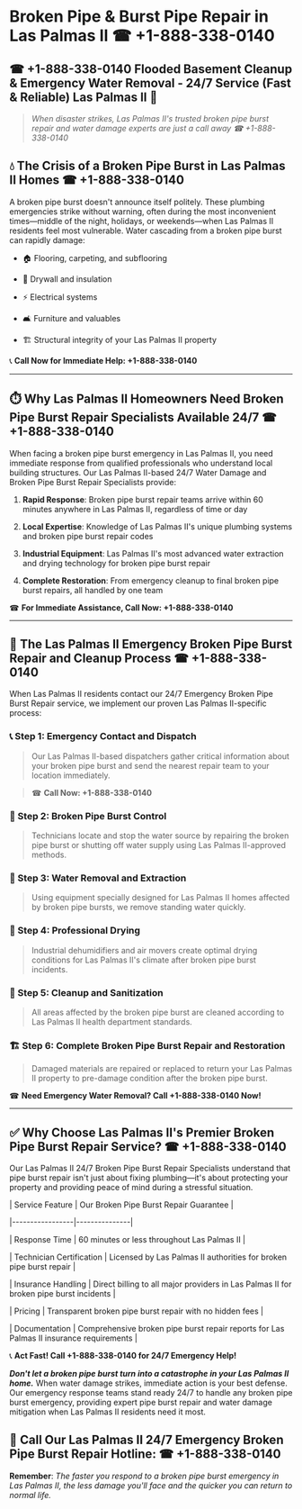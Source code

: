 # Broken Pipe & Burst Pipe Repair in Las Palmas II ☎ +1-888-338-0140  
## ☎ +1-888-338-0140 Flooded Basement Cleanup & Emergency Water Removal - 24/7 Service (Fast & Reliable) Las Palmas II 🚨  

> *When disaster strikes, Las Palmas II's trusted broken pipe burst repair and water damage experts are just a call away ☎ +1-888-338-0140*  

## 💧 The Crisis of a Broken Pipe Burst in Las Palmas II Homes ☎ +1-888-338-0140  

A broken pipe burst doesn't announce itself politely. These plumbing emergencies strike without warning, often during the most inconvenient times—middle of the night, holidays, or weekends—when Las Palmas II residents feel most vulnerable. Water cascading from a broken pipe burst can rapidly damage:  

* 🏠 Flooring, carpeting, and subflooring  
* 🧱 Drywall and insulation  
* ⚡ Electrical systems  
* 🛋️ Furniture and valuables  
* 🏗️ Structural integrity of your Las Palmas II property  

📞 **Call Now for Immediate Help: +1-888-338-0140**  

---  

## ⏱️ Why Las Palmas II Homeowners Need Broken Pipe Burst Repair Specialists Available 24/7 ☎ +1-888-338-0140  

When facing a broken pipe burst emergency in Las Palmas II, you need immediate response from qualified professionals who understand local building structures. Our Las Palmas II-based 24/7 Water Damage and Broken Pipe Burst Repair Specialists provide:  

1. **Rapid Response**: Broken pipe burst repair teams arrive within 60 minutes anywhere in Las Palmas II, regardless of time or day  
2. **Local Expertise**: Knowledge of Las Palmas II's unique plumbing systems and broken pipe burst repair codes  
3. **Industrial Equipment**: Las Palmas II's most advanced water extraction and drying technology for broken pipe burst repair  
4. **Complete Restoration**: From emergency cleanup to final broken pipe burst repairs, all handled by one team  

☎ **For Immediate Assistance, Call Now: +1-888-338-0140**  

---  

## 🔧 The Las Palmas II Emergency Broken Pipe Burst Repair and Cleanup Process ☎ +1-888-338-0140  

When Las Palmas II residents contact our 24/7 Emergency Broken Pipe Burst Repair service, we implement our proven Las Palmas II-specific process:  

### 📞 Step 1: Emergency Contact and Dispatch  
> Our Las Palmas II-based dispatchers gather critical information about your broken pipe burst and send the nearest repair team to your location immediately.  
> ☎ **Call Now: +1-888-338-0140**  

### 🚿 Step 2: Broken Pipe Burst Control  
> Technicians locate and stop the water source by repairing the broken pipe burst or shutting off water supply using Las Palmas II-approved methods.  

### 🌊 Step 3: Water Removal and Extraction  
> Using equipment specially designed for Las Palmas II homes affected by broken pipe bursts, we remove standing water quickly.  

### 💨 Step 4: Professional Drying  
> Industrial dehumidifiers and air movers create optimal drying conditions for Las Palmas II's climate after broken pipe burst incidents.  

### 🧼 Step 5: Cleanup and Sanitization  
> All areas affected by the broken pipe burst are cleaned according to Las Palmas II health department standards.  

### 🏗️ Step 6: Complete Broken Pipe Burst Repair and Restoration  
> Damaged materials are repaired or replaced to return your Las Palmas II property to pre-damage condition after the broken pipe burst.  

☎ **Need Emergency Water Removal? Call +1-888-338-0140 Now!**  

---  

## ✅ Why Choose Las Palmas II's Premier Broken Pipe Burst Repair Service? ☎ +1-888-338-0140  

Our Las Palmas II 24/7 Broken Pipe Burst Repair Specialists understand that pipe burst repair isn't just about fixing plumbing—it's about protecting your property and providing peace of mind during a stressful situation.  

| Service Feature | Our Broken Pipe Burst Repair Guarantee |  
|-----------------|---------------|  
| Response Time | 60 minutes or less throughout Las Palmas II |  
| Technician Certification | Licensed by Las Palmas II authorities for broken pipe burst repair |  
| Insurance Handling | Direct billing to all major providers in Las Palmas II for broken pipe burst incidents |  
| Pricing | Transparent broken pipe burst repair with no hidden fees |  
| Documentation | Comprehensive broken pipe burst repair reports for Las Palmas II insurance requirements |  

📞 **Act Fast! Call +1-888-338-0140 for 24/7 Emergency Help!**  

***Don't let a broken pipe burst turn into a catastrophe in your Las Palmas II home.*** When water damage strikes, immediate action is your best defense. Our emergency response teams stand ready 24/7 to handle any broken pipe burst emergency, providing expert pipe burst repair and water damage mitigation when Las Palmas II residents need it most.  

## 📱 Call Our Las Palmas II 24/7 Emergency Broken Pipe Burst Repair Hotline: ☎ +1-888-338-0140  

**Remember**: *The faster you respond to a broken pipe burst emergency in Las Palmas II, the less damage you'll face and the quicker you can return to normal life.*